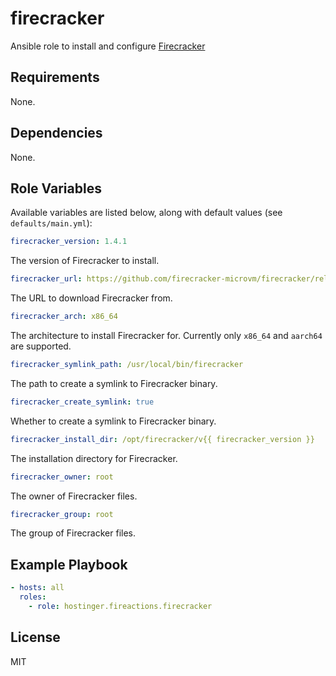 # firecracker

Ansible role to install and configure [Firecracker](https://firecracker-microvm.github.io/)

## Requirements

None.

## Dependencies

None.

## Role Variables

Available variables are listed below, along with default values (see `defaults/main.yml`):

```yaml
firecracker_version: 1.4.1
```

The version of Firecracker to install.

```yaml
firecracker_url: https://github.com/firecracker-microvm/firecracker/releases/download/v{{ firecracker_version }}/firecracker-v{{ firecracker_version }}-{{ firecracker_arch }}.tgz
```

The URL to download Firecracker from.

```yaml
firecracker_arch: x86_64
```

The architecture to install Firecracker for. Currently only `x86_64` and `aarch64` are supported.

```yaml
firecracker_symlink_path: /usr/local/bin/firecracker
```

The path to create a symlink to Firecracker binary.

```yaml
firecracker_create_symlink: true
```

Whether to create a symlink to Firecracker binary.

```yaml
firecracker_install_dir: /opt/firecracker/v{{ firecracker_version }}
```

The installation directory for Firecracker.

```yaml
firecracker_owner: root
```

The owner of Firecracker files.

```yaml
firecracker_group: root
```

The group of Firecracker files.

## Example Playbook

```yaml
- hosts: all
  roles:
    - role: hostinger.fireactions.firecracker
```

## License

MIT
